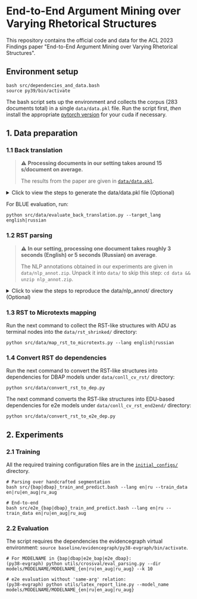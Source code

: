 # End-to-End Argument Mining over Varying Rhetorical Structures

This repository contains the official code and data for the ACL 2023 Findings paper "End-to-End Argument Mining over Varying Rhetorical Structures".

## Environment setup 

```commandline
bash src/dependencies_and_data.bash
source py39/bin/activate
```

The bash script sets up the environment and collects the corpus (283 documents total) in a single ``data/data.pkl`` file.
Run the script first, _then_ install the appropriate [pytorch version](https://pytorch.org/get-started/previous-versions/) for your cuda if necessary.


## 1. Data preparation

### 1.1 Back translation

> :warning: **Processing documents in our setting takes around 15 s/document on average.**
> 
> The results from the paper are given in [``data/data.pkl``](data/data.pkl).


<details>
<summary>Click to view the steps to generate the data/data.pkl file (Optional)</summary>

Run the [`tchewik/isanlp_hf_translator`](https://hub.docker.com/r/tchewik/isanlp_hf_translator) Docker image on the same or remote machine with the following command:

```commandline
docker run --rm --name translator -p 3332:3333 -d tchewik/isanlp_hf_translator
```

The script requires the IP or domain name of the machine (``servername``) and the source language (english or russian) as arguments:

```commandline
python src/data/run_back_translation.py --servername servername
```

It updates the `data/data.pkl` file with back translations: Ru -> En and En -> Ru.

</details>

For BLUE evaluation, run:
```commandline
python src/data/evaluate_back_translation.py --target_lang english|russian
```


### 1.2 RST parsing

> :warning: **In our setting, processing one document takes roughly 3 seconds (English) or 5 seconds (Russian) on average**. 
> 
> The NLP annotations obtained in our experiments are given in ``data/nlp_annot.zip``. Unpack it into ``data/`` to skip this step: `cd data && unzip nlp_annot.zip`.

<details>

<summary>Click to view the steps to reproduce the data/nlp_annot/ directory (Optional)</summary>

To analyze texts on either local or remote machines, use these commands:

#### For English:
 ```commandline
# spaCy: syntax port 3333
 docker run --rm -d -p 3333:3333 --name spacy_en tchewik/isanlp_spacy:en
# RST parser: parser port 3222
 docker run --rm -d -p 3222:3333 --name rst_en tchewik/isanlp_zhang21
 ```

#### For Russian:
```commandline
# spaCy: syntax port 3334
docker run --rm -d -p 3334:3333 --name spacy_ru tchewik/isanlp_spacy:ru
# RST parser: parser port 3222
docker run --rm -d -p 3222:3333 --name rst_ru tchewik/isanlp_rst:2.1-rstreebank
```

Wait for the parsers to load completely, then run the script:

```commandline 
python src/data/run_rst_parsing.py \
       --servername servername \
       --syntax_port <number> \
       --rst_port <number> \
       --lang english|russian
```

It will save the linguistic annotations in the ``data/nlp_annot/`` directory.

</details>

### 1.3 RST to Microtexts mapping

Run the next command to collect the RST-like structures with ADU as terminal nodes into the ``data/rst_shrinked/`` directory:
```commandline
python src/data/map_rst_to_microtexts.py --lang english|russian
```

### 1.4 Convert RST do dependencies

Run the next command to convert the RST-like structures into dependencies for DBAP models under `data/conll_cv_rst/` directory:

```commandline
python src/data/convert_rst_to_dep.py 
```

The next command converts the RST-like structures into EDU-based dependencies for e2e models under `data/conll_cv_rst_end2end/` directory:

```commandline
python src/data/convert_rst_to_e2e_dep.py
```


## 2. Experiments

### 2.1 Training
All the required training configuration files are in the [`initial_configs/`](initial_configs) directory.

```commandline
# Parsing over handcrafted segmentation
bash src/{bap|dbap}_train_and_predict.bash --lang en|ru --train_data en|ru|en_aug|ru_aug

# End-to-end
bash src/e2e_{bap|dbap}_train_and_predict.bash --lang en|ru --train_data en|ru|en_aug|ru_aug
```

### 2.2 Evaluation
The script requires the dependencies the evidencegraph virtual environment: `source baseline/evidencegraph/py38-evgraph/bin/activate`.

```commandline
# For MODELNAME in {bap|dbap|e2e_bap|e2e_dbap}:
(py38-evgraph) python utils/crossval/eval_parsing.py --dir models/MODELNAME/MODELNAME_{en|ru|en_aug|ru_aug} --k 10

# e2e evaluation without 'same-arg' relation:
(py38-evgraph) python utils/latex_report_line.py --model_name models/MODELNAME/MODELNAME_{en|ru|en_aug|ru_aug}
```

